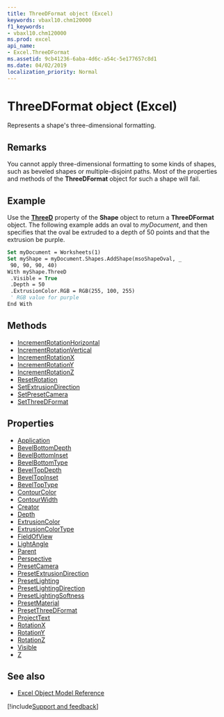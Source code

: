 ```yaml
---
title: ThreeDFormat object (Excel)
keywords: vbaxl10.chm120000
f1_keywords:
- vbaxl10.chm120000
ms.prod: excel
api_name:
- Excel.ThreeDFormat
ms.assetid: 9cb41236-6aba-4d6c-a54c-5e177657c8d1
ms.date: 04/02/2019
localization_priority: Normal
---
```



# ThreeDFormat object (Excel)

Represents a shape's three-dimensional formatting.


## Remarks

You cannot apply three-dimensional formatting to some kinds of shapes, such as beveled shapes or multiple-disjoint paths. Most of the properties and methods of the **ThreeDFormat** object for such a shape will fail.


## Example

Use the **[ThreeD](Excel.Shape.ThreeD.md)** property of the **Shape** object to return a **ThreeDFormat** object. The following example adds an oval to _myDocument_, and then specifies that the oval be extruded to a depth of 50 points and that the extrusion be purple.

```vb
Set myDocument = Worksheets(1) 
Set myShape = myDocument.Shapes.AddShape(msoShapeOval, _ 
 90, 90, 90, 40) 
With myShape.ThreeD 
 .Visible = True 
 .Depth = 50 
 .ExtrusionColor.RGB = RGB(255, 100, 255) 
 ' RGB value for purple 
End With
```
## Methods

- [IncrementRotationHorizontal](Excel.ThreeDFormat.IncrementRotationHorizontal.md)
- [IncrementRotationVertical](Excel.ThreeDFormat.IncrementRotationVertical.md)
- [IncrementRotationX](Excel.ThreeDFormat.IncrementRotationX.md)
- [IncrementRotationY](Excel.ThreeDFormat.IncrementRotationY.md)
- [IncrementRotationZ](Excel.ThreeDFormat.IncrementRotationZ.md)
- [ResetRotation](Excel.ThreeDFormat.ResetRotation.md)
- [SetExtrusionDirection](Excel.ThreeDFormat.SetExtrusionDirection.md)
- [SetPresetCamera](Excel.ThreeDFormat.SetPresetCamera.md)
- [SetThreeDFormat](Excel.ThreeDFormat.SetThreeDFormat.md)

## Properties

- [Application](Excel.ThreeDFormat.Application.md)
- [BevelBottomDepth](Excel.ThreeDFormat.BevelBottomDepth.md)
- [BevelBottomInset](Excel.ThreeDFormat.BevelBottomInset.md)
- [BevelBottomType](Excel.ThreeDFormat.BevelBottomType.md)
- [BevelTopDepth](Excel.ThreeDFormat.BevelTopDepth.md)
- [BevelTopInset](Excel.ThreeDFormat.BevelTopInset.md)
- [BevelTopType](Excel.ThreeDFormat.BevelTopType.md)
- [ContourColor](Excel.ThreeDFormat.ContourColor.md)
- [ContourWidth](Excel.ThreeDFormat.ContourWidth.md)
- [Creator](Excel.ThreeDFormat.Creator.md)
- [Depth](Excel.ThreeDFormat.Depth.md)
- [ExtrusionColor](Excel.ThreeDFormat.ExtrusionColor.md)
- [ExtrusionColorType](Excel.ThreeDFormat.ExtrusionColorType.md)
- [FieldOfView](Excel.ThreeDFormat.FieldOfView.md)
- [LightAngle](Excel.ThreeDFormat.LightAngle.md)
- [Parent](Excel.ThreeDFormat.Parent.md)
- [Perspective](Excel.ThreeDFormat.Perspective.md)
- [PresetCamera](Excel.ThreeDFormat.PresetCamera.md)
- [PresetExtrusionDirection](Excel.ThreeDFormat.PresetExtrusionDirection.md)
- [PresetLighting](Excel.ThreeDFormat.PresetLighting.md)
- [PresetLightingDirection](Excel.ThreeDFormat.PresetLightingDirection.md)
- [PresetLightingSoftness](Excel.ThreeDFormat.PresetLightingSoftness.md)
- [PresetMaterial](Excel.ThreeDFormat.PresetMaterial.md)
- [PresetThreeDFormat](Excel.ThreeDFormat.PresetThreeDFormat.md)
- [ProjectText](Excel.ThreeDFormat.ProjectText.md)
- [RotationX](Excel.ThreeDFormat.RotationX.md)
- [RotationY](Excel.ThreeDFormat.RotationY.md)
- [RotationZ](Excel.ThreeDFormat.RotationZ.md)
- [Visible](Excel.ThreeDFormat.Visible.md)
- [Z](Excel.ThreeDFormat.Z.md)

## See also

- [Excel Object Model Reference](overview/Excel/object-model.md)

[!include[Support and feedback](~/includes/feedback-boilerplate.md)]